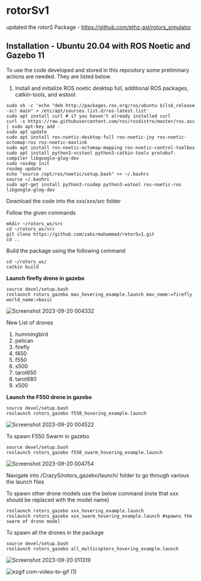 # rotorSv1 
updated the rotorS Package - https://github.com/ethz-asl/rotors_simulator

Installation - Ubuntu 20.04 with ROS Noetic and Gazebo 11
-----------------------------------------------------------------------
To use the code developed and stored in this repository some preliminary actions are needed. They are listed below.

1. Install and initialize ROS noetic desktop full, additional ROS packages, catkin-tools, and wstool:

```
sudo sh -c 'echo "deb http://packages.ros.org/ros/ubuntu $(lsb_release -sc) main" > /etc/apt/sources.list.d/ros-latest.list'
sudo apt install curl # if you haven't already installed curl
curl -s https://raw.githubusercontent.com/ros/rosdistro/master/ros.asc | sudo apt-key add -
sudo apt update
sudo apt install ros-noetic-desktop-full ros-noetic-joy ros-noetic-octomap-ros ros-noetic-mavlink
sudo apt install ros-noetic-octomap-mapping ros-noetic-control-toolbox
sudo apt install python3-vcstool python3-catkin-tools protobuf-compiler libgoogle-glog-dev
sudo rosdep init
rosdep update
echo "source /opt/ros/noetic/setup.bash" >> ~/.bashrc
source ~/.bashrc
sudo apt-get install python3-rosdep python3-wstool ros-noetic-ros libgoogle-glog-dev
```

Download the code into the xxx/xxx/src folder

Follow the given commands

```
mkdir ~/rotors_ws/src
cd ~/rotors_ws/src
git clone https://github.com/zahirmahammad/rotorSv1.git
cd ..
```

Build the package using the following command
```
cd ~/rotors_ws/
catkin build
```

    
**Launch firefly drone in gazebo**
```
source devel/setup.bash
roslaunch rotors_gazebo mav_hovering_example.launch mav_name:=firefly world_name:=basic
```
![Screenshot 2023-09-20 004332](https://github.com/zahirmahammad/rotorSv1/assets/61276650/1abd0ba9-c036-4173-bcc7-96508fae7973)

New List of drones
1) hummingbird
2) pelican
3) firefly
4) f450
5) f550
6) s500
7) tarot650
8) tarot680
9) x500
    
**Launch the F550 drone in gazebo**
```
source devel/setup.bash
roslaunch rotors_gazebo f550_hovering_example.launch
```
![Screenshot 2023-09-20 004522](https://github.com/zahirmahammad/rotorSv1/assets/61276650/9eed94b8-130d-4559-b7d5-7ce8cf773842)

To spawn F550 Swarm in gazebo
```
source devel/setup.bash
roslaunch rotors_gazebo f550_swarm_hovering_example.launch
```
![Screenshot 2023-09-20 004754](https://github.com/zahirmahammad/rotorSv1/assets/61276650/5b094e44-8696-43a5-89a7-7fe6f23ca1ee)

Navigate into /CrazyS/rotors_gazebo/launch/ folder to go through various the launch files

To spawn other drone models use the below command (note that xxx should be replaced with the model name)
```
roslaunch rotors_gazebo xxx_hovering_example.launch
roslaunch rotors_gazebo xxx_swarm_hovering_example.launch #spawns the swarm of drone model
```

To spawn all the drones in the package
```
source devel/setup.bash
roslaunch rotors_gazebo all_multicopters_hovering_example.launch
```

![Screenshot 2023-09-20 011319](https://github.com/zahirmahammad/rotorSv1/assets/61276650/f7985352-b634-426a-878a-43fc5abb3eab)

![ezgif com-video-to-gif (1)](https://github.com/zahirmahammad/rotorSv1/assets/61276650/a94a0a52-3283-4bbf-8b03-5cbc0c5b7cbb)


